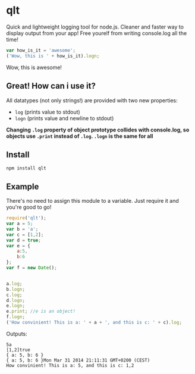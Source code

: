 qlt
===

Quick and lightweight logging tool for node.js. Cleaner and faster way to display output from your app! Free yourelf from writing console.log all the time!

```javascript
var how_is_it = 'awesome';
('Wow, this is ' + how_is_it).logn;
```

Wow, this is awesome!

Great! How can i use it?
---

All datatypes (not only strings!) are provided with two new properties:

* ```log``` (prints value to stdout)
* ```logn``` (prints value and newline to stdout)

**Changing ```.log``` property of object prototype collides with console.log, so objects use ```.print``` instead of ```.log```. ```.logn``` is the same for all**

Install
---

```
npm install qlt
```

Example
---

There's no need to assign this module to a variable. Just require it and you're good to go!

```javascript
require('qlt');
var a = 5;
var b = 'a';
var c = [1,2];
var d = true;
var e = {
    a:5,
    b:6
};
var f = new Date();


a.log;
b.logn;
c.log;
d.logn;
e.logn;
e.print; //e is an object!
f.logn;
('How convinient! This is a: ' + a + ', and this is c: ' + c).log;
```

Outputs:

```
5a
[1,2]true
{ a: 5, b: 6 }
{ a: 5, b: 6 }Mon Mar 31 2014 21:11:31 GMT+0200 (CEST)
How convinient! This is a: 5, and this is c: 1,2
```
